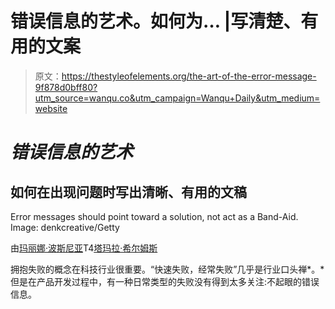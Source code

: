 # 错误信息的艺术。如何为… |写清楚、有用的文案

> 原文：<https://thestyleofelements.org/the-art-of-the-error-message-9f878d0bff80?utm_source=wanqu.co&utm_campaign=Wanqu+Daily&utm_medium=website>

# *错误信息的艺术*

## 如何在出现问题时写出清晰、有用的文稿



Error messages should point toward a solution, not act as a Band-Aid. Image: denkcreative/Getty



由[玛丽娜·波斯尼亚](https://medium.com/u/aacfeaaa2521?source=post_page-----9f878d0bff80--------------------------------)T4[塔玛拉·希尔姆斯](https://medium.com/u/86255198a82f?source=post_page-----9f878d0bff80--------------------------------)

拥抱失败的概念在科技行业很重要。“快速失败，经常失败”几乎是行业口头禅*。*但是在产品开发过程中，有一种日常类型的失败没有得到太多关注:不起眼的错误信息。